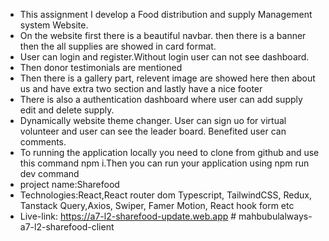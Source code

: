 - This assignment I develop a Food distribution and supply Management system Website.
- On the website first there is a beautiful navbar. then there is a banner then the all supplies are showed in card format.
- User can login and register.Without login user can not see dashboard.
- Then donor testimonials are mentioned
- Then there is a gallery part, relevent image are showed here then about us and have extra two section and lastly have a nice footer
- There is also a authentication dashboard where user can add supply edit and delete supply.
- Dynamically website theme changer. User can sign uo for virtual volunteer and user can see the leader board. Benefited user can comments.
- To running the application locally you need to clone from github and use this command npm i.Then you can run your application using npm run dev command
- project name:Sharefood
- Technologies:React,React router dom Typescript, TailwindCSS, Redux, Tanstack Query,Axios, Swiper, Famer Motion, React hook form etc
- Live-link: https://a7-l2-sharefood-update.web.app
#   m a h b u b u l a l w a y s - a 7 - l 2 - s h a r e f o o d - c l i e n t  
 